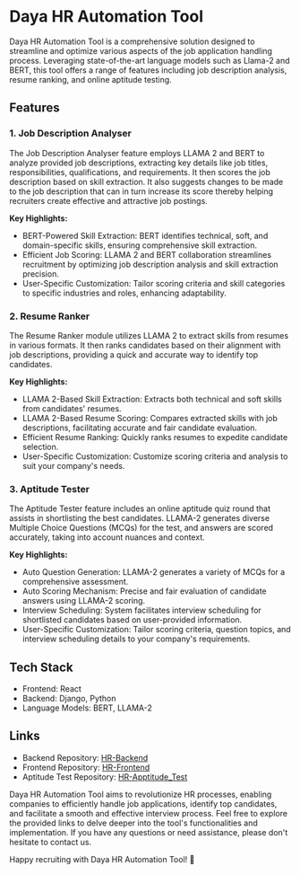 # Daya HR Automation Tool

Daya HR Automation Tool is a comprehensive solution designed to streamline and optimize various aspects of the job application handling process. Leveraging state-of-the-art language models such as Llama-2 and BERT, this tool offers a range of features including job description analysis, resume ranking, and online aptitude testing.

## Features

### 1. Job Description Analyser

The Job Description Analyser feature employs LLAMA 2 and BERT to analyze provided job descriptions, extracting key details like job titles, responsibilities, qualifications, and requirements. It then scores the job description based on skill extraction. It also suggests changes to be made to the job description that can in turn increase its score thereby helping recruiters create effective and attractive job postings.

**Key Highlights:**
- BERT-Powered Skill Extraction: BERT identifies technical, soft, and domain-specific skills, ensuring comprehensive skill extraction.
- Efficient Job Scoring: LLAMA 2 and BERT collaboration streamlines recruitment by optimizing job description analysis and skill extraction precision.
- User-Specific Customization: Tailor scoring criteria and skill categories to specific industries and roles, enhancing adaptability.

### 2. Resume Ranker

The Resume Ranker module utilizes LLAMA 2 to extract skills from resumes in various formats. It then ranks candidates based on their alignment with job descriptions, providing a quick and accurate way to identify top candidates.

**Key Highlights:**
- LLAMA 2-Based Skill Extraction: Extracts both technical and soft skills from candidates' resumes.
- LLAMA 2-Based Resume Scoring: Compares extracted skills with job descriptions, facilitating accurate and fair candidate evaluation.
- Efficient Resume Ranking: Quickly ranks resumes to expedite candidate selection.
- User-Specific Customization: Customize scoring criteria and analysis to suit your company's needs.

### 3. Aptitude Tester

The Aptitude Tester feature includes an online aptitude quiz round that assists in shortlisting the best candidates. LLAMA-2 generates diverse Multiple Choice Questions (MCQs) for the test, and answers are scored accurately, taking into account nuances and context.

**Key Highlights:**
- Auto Question Generation: LLAMA-2 generates a variety of MCQs for a comprehensive assessment.
- Auto Scoring Mechanism: Precise and fair evaluation of candidate answers using LLAMA-2 scoring.
- Interview Scheduling: System facilitates interview scheduling for shortlisted candidates based on user-provided information.
- User-Specific Customization: Tailor scoring criteria, question topics, and interview scheduling details to your company's requirements.

## Tech Stack

- Frontend: React
- Backend: Django, Python
- Language Models: BERT, LLAMA-2

## Links

- Backend Repository: [HR-Backend](https://github.com/FAHADPN/HR-API)
- Frontend Repository: [HR-Frontend](https://github.com/4N1Z/HR-Optimization-Tool)
- Aptitude Test Repository: [HR-Apptitude_Test](https://github.com/aswnss-m/apptitude_test)

Daya HR Automation Tool aims to revolutionize HR processes, enabling companies to efficiently handle job applications, identify top candidates, and facilitate a smooth and effective interview process. Feel free to explore the provided links to delve deeper into the tool's functionalities and implementation. If you have any questions or need assistance, please don't hesitate to contact us.

Happy recruiting with Daya HR Automation Tool! 🚀

